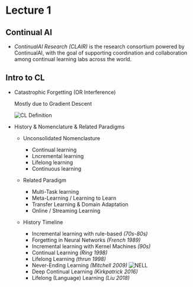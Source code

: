 # Lecture 1
## Continual AI
- *ContinualAI Research (CLAIR)* is the research consortium powered by ContinualAI, with the goal of supporting coordination and collaboration among continual learning labs across the world.
## Intro to CL
- Catastrophic Forgetting (OR Interference)
    
    Mostly due to Gradient Descent
    
    ![CL Definition](https://github.com/leatherking/myc/tree/gh-pages/assets/CL_1.png "more formally")

- History & Nomenclature & Related Paradigms
  
    - Unconsolidated Nomenclasture
        - Continual learning
        - Lncremental learning
        - Lifelong learning
        - Continuous learning
    
    - Related Paradigm
    
        - Multi-Task learning
        - Meta-Learning / Learning to Learn
        - Transfer Learning & Domain Adaptation
        - Online / Streaming Learning

    - History Timeline

        - Incremental learning with rule-based *(70s-80s)*
        - Forgetting in Neural Networks *(French 1989)*
        - Incremental learning with Kernel Machines *(90s)*
        - Continual Learning *(Ring 1998)*
        - Lifelong Learning *(thrun 1998)*
        - Never-Ending Learning *(Mitchell 2009)*
            ![NELL](https://github.com/leatherking/myc/tree/gh-pages/assets/CL_2.png "a Key Milestone")
        - Deep Continual Learning *(Kirkpatrick 2016)*
        - Lifelong (Language) Learning *(Liu 2018)*
